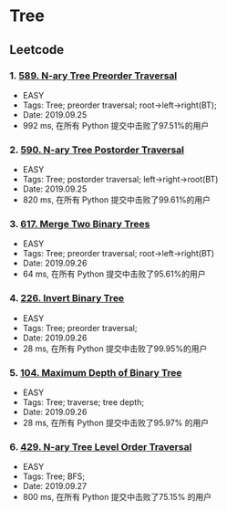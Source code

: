 # Tree

## Leetcode
### 1. [589. N-ary Tree Preorder Traversal](https://leetcode-cn.com/problems/n-ary-tree-preorder-traversal/)
- EASY
- Tags: Tree; preorder traversal; root->left->right(BT);
- Date: 2019.09.25
- 992 ms, 在所有 Python 提交中击败了97.51%的用户

### 2. [590. N-ary Tree Postorder Traversal](https://leetcode-cn.com/problems/n-ary-tree-postorder-traversal/submissions/)
- EASY
- Tags: Tree; postorder traversal; left->right->root(BT)
- Date: 2019.09.25
- 820 ms, 在所有 Python 提交中击败了99.61%的用户
  
### 3. [617. Merge Two Binary Trees](https://leetcode-cn.com/problems/merge-two-binary-trees/)
- EASY
- Tags: Tree; preorder traversal; root->left->right(BT)
- Date: 2019.09.26
- 64 ms, 在所有 Python 提交中击败了95.61%的用户

### 4. [226. Invert Binary Tree](https://leetcode-cn.com/problems/invert-binary-tree/)
- EASY
- Tags: Tree; preorder traversal;
- Date: 2019.09.26
- 28 ms, 在所有 Python 提交中击败了99.95%的用户

### 5. [104. Maximum Depth of Binary Tree](https://leetcode-cn.com/problems/maximum-depth-of-binary-tree/)
- EASY
- Tags: Tree; traverse; tree depth;
- Date: 2019.09.26
- 28 ms, 在所有 Python 提交中击败了95.97%
的用户

### 6. [429. N-ary Tree Level Order Traversal](https://leetcode-cn.com/problems/n-ary-tree-level-order-traversal/solution/429-n-ary-tree-level-order-traversal-by-lin-jy/)
- EASY
- Tags: Tree; BFS;
- Date: 2019.09.27
- 800 ms, 在所有 Python 提交中击败了75.15%
的用户
